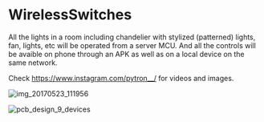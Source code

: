 # WirelessSwitches
All the lights in a room including chandelier with stylized (patterned) lights, fan, lights, etc will be operated from a server MCU. And all the controls will be avaible on phone through an APK as well as on a local device on the same network.



Check https://www.instagram.com/pytron__/ for videos and images.


![img_20170523_111956](https://user-images.githubusercontent.com/32539405/31982541-eb6f5c16-b976-11e7-9ea1-59ff3fc1a093.jpg)

![pcb_design_9_devices](https://user-images.githubusercontent.com/32539405/31982602-2b99b872-b977-11e7-9513-b0dc85fc4594.png)
